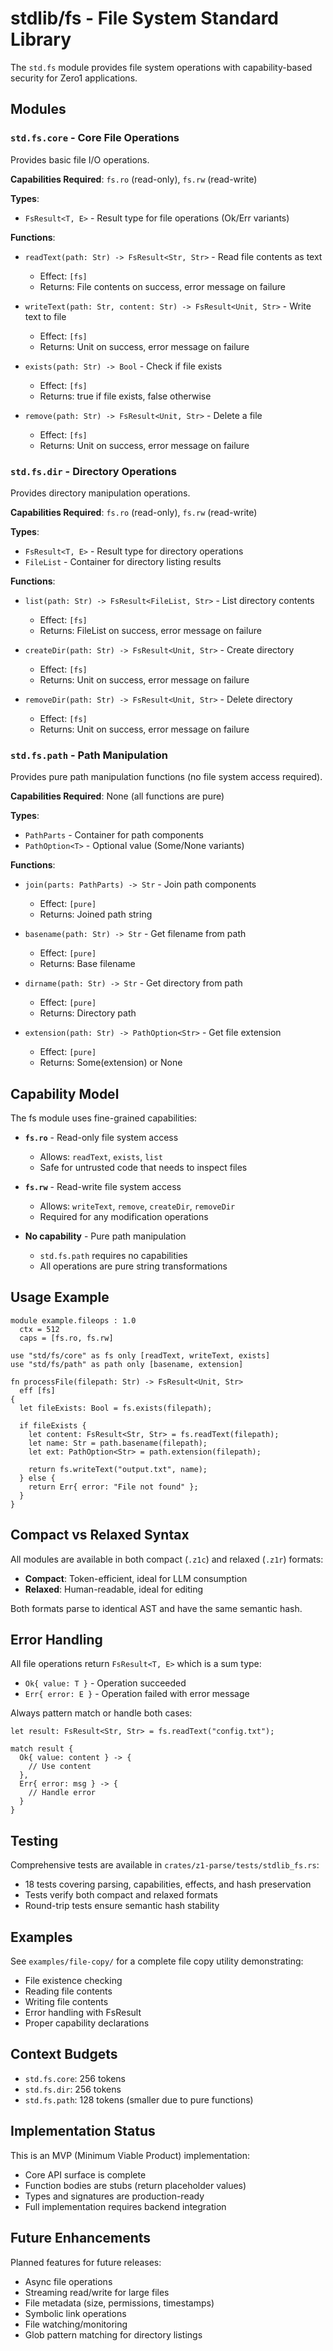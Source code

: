 # stdlib/fs - File System Standard Library

The `std.fs` module provides file system operations with capability-based security for Zero1 applications.

## Modules

### `std.fs.core` - Core File Operations

Provides basic file I/O operations.

**Capabilities Required**: `fs.ro` (read-only), `fs.rw` (read-write)

**Types**:
- `FsResult<T, E>` - Result type for file operations (Ok/Err variants)

**Functions**:

- `readText(path: Str) -> FsResult<Str, Str>` - Read file contents as text
  - Effect: `[fs]`
  - Returns: File contents on success, error message on failure

- `writeText(path: Str, content: Str) -> FsResult<Unit, Str>` - Write text to file
  - Effect: `[fs]`
  - Returns: Unit on success, error message on failure

- `exists(path: Str) -> Bool` - Check if file exists
  - Effect: `[fs]`
  - Returns: true if file exists, false otherwise

- `remove(path: Str) -> FsResult<Unit, Str>` - Delete a file
  - Effect: `[fs]`
  - Returns: Unit on success, error message on failure

### `std.fs.dir` - Directory Operations

Provides directory manipulation operations.

**Capabilities Required**: `fs.ro` (read-only), `fs.rw` (read-write)

**Types**:
- `FsResult<T, E>` - Result type for directory operations
- `FileList` - Container for directory listing results

**Functions**:

- `list(path: Str) -> FsResult<FileList, Str>` - List directory contents
  - Effect: `[fs]`
  - Returns: FileList on success, error message on failure

- `createDir(path: Str) -> FsResult<Unit, Str>` - Create directory
  - Effect: `[fs]`
  - Returns: Unit on success, error message on failure

- `removeDir(path: Str) -> FsResult<Unit, Str>` - Delete directory
  - Effect: `[fs]`
  - Returns: Unit on success, error message on failure

### `std.fs.path` - Path Manipulation

Provides pure path manipulation functions (no file system access required).

**Capabilities Required**: None (all functions are pure)

**Types**:
- `PathParts` - Container for path components
- `PathOption<T>` - Optional value (Some/None variants)

**Functions**:

- `join(parts: PathParts) -> Str` - Join path components
  - Effect: `[pure]`
  - Returns: Joined path string

- `basename(path: Str) -> Str` - Get filename from path
  - Effect: `[pure]`
  - Returns: Base filename

- `dirname(path: Str) -> Str` - Get directory from path
  - Effect: `[pure]`
  - Returns: Directory path

- `extension(path: Str) -> PathOption<Str>` - Get file extension
  - Effect: `[pure]`
  - Returns: Some(extension) or None

## Capability Model

The fs module uses fine-grained capabilities:

- **`fs.ro`** - Read-only file system access
  - Allows: `readText`, `exists`, `list`
  - Safe for untrusted code that needs to inspect files

- **`fs.rw`** - Read-write file system access
  - Allows: `writeText`, `remove`, `createDir`, `removeDir`
  - Required for any modification operations

- **No capability** - Pure path manipulation
  - `std.fs.path` requires no capabilities
  - All operations are pure string transformations

## Usage Example

```z1r
module example.fileops : 1.0
  ctx = 512
  caps = [fs.ro, fs.rw]

use "std/fs/core" as fs only [readText, writeText, exists]
use "std/fs/path" as path only [basename, extension]

fn processFile(filepath: Str) -> FsResult<Unit, Str>
  eff [fs]
{
  let fileExists: Bool = fs.exists(filepath);

  if fileExists {
    let content: FsResult<Str, Str> = fs.readText(filepath);
    let name: Str = path.basename(filepath);
    let ext: PathOption<Str> = path.extension(filepath);

    return fs.writeText("output.txt", name);
  } else {
    return Err{ error: "File not found" };
  }
}
```

## Compact vs Relaxed Syntax

All modules are available in both compact (`.z1c`) and relaxed (`.z1r`) formats:

- **Compact**: Token-efficient, ideal for LLM consumption
- **Relaxed**: Human-readable, ideal for editing

Both formats parse to identical AST and have the same semantic hash.

## Error Handling

All file operations return `FsResult<T, E>` which is a sum type:
- `Ok{ value: T }` - Operation succeeded
- `Err{ error: E }` - Operation failed with error message

Always pattern match or handle both cases:

```z1r
let result: FsResult<Str, Str> = fs.readText("config.txt");

match result {
  Ok{ value: content } -> {
    // Use content
  },
  Err{ error: msg } -> {
    // Handle error
  }
}
```

## Testing

Comprehensive tests are available in `crates/z1-parse/tests/stdlib_fs.rs`:
- 18 tests covering parsing, capabilities, effects, and hash preservation
- Tests verify both compact and relaxed formats
- Round-trip tests ensure semantic hash stability

## Examples

See `examples/file-copy/` for a complete file copy utility demonstrating:
- File existence checking
- Reading file contents
- Writing file contents
- Error handling with FsResult
- Proper capability declarations

## Context Budgets

- `std.fs.core`: 256 tokens
- `std.fs.dir`: 256 tokens
- `std.fs.path`: 128 tokens (smaller due to pure functions)

## Implementation Status

This is an MVP (Minimum Viable Product) implementation:
- Core API surface is complete
- Function bodies are stubs (return placeholder values)
- Types and signatures are production-ready
- Full implementation requires backend integration

## Future Enhancements

Planned features for future releases:
- Async file operations
- Streaming read/write for large files
- File metadata (size, permissions, timestamps)
- Symbolic link operations
- File watching/monitoring
- Glob pattern matching for directory listings
